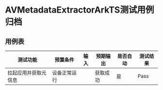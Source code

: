 # AVMetadataExtractorArkTS测试用例归档

## 用例表

| 测试功能         | 预置条件           | 输入                 | 预期输出                     | 是否自动 | 测试结果 |
| ---------------- | ------------------ | -------------------- | ---------------------------- | -------- | -------- |
| 拉起应用并获取元信息         | 设备正常运行       |                     | 获取成功                | 是       | Pass     |
